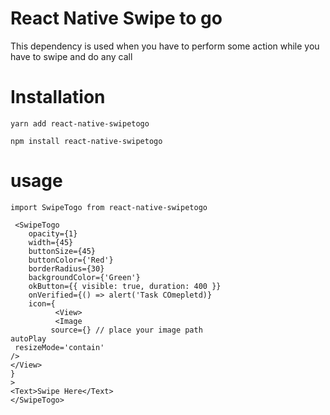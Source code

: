 # React Native Swipe to go

This dependency is used when you have to perform some action while you have to swipe and do any call 

# Installation 
 ```yarn add react-native-swipetogo```

 ```npm install react-native-swipetogo```
 
# usage
```
import SwipeTogo from react-native-swipetogo
```
```
 <SwipeTogo
    opacity={1}
    width={45}
    buttonSize={45}
    buttonColor={'Red'}
    borderRadius={30}
    backgroundColor={'Green'}
    okButton={{ visible: true, duration: 400 }}
    onVerified={() => alert('Task COmepletd)}
    icon={
          <View>
          <Image
         source={} // place your image path 
autoPlay
 resizeMode='contain'
/>
</View>
}
>
<Text>Swipe Here</Text>
</SwipeTogo>
```